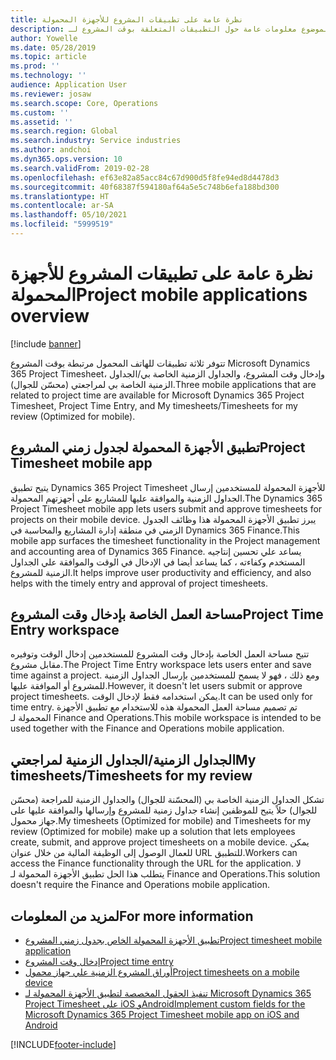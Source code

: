 ```yaml
---
title: نظرة عامة على تطبيقات المشروع للأجهزة المحمولة
description: يوفر هذا الموضوع معلومات عامة حول التطبيقات المتعلقة بوقت المشروع لـ Microsoft Dynamics 365 Project Timesheet، وإدخال وقت المشروع، والجداول الزمنية الخاصة بي/الجداول الزمنية الخاصة بي المتوفرة على جهاز محمول.
author: Yowelle
ms.date: 05/28/2019
ms.topic: article
ms.prod: ''
ms.technology: ''
audience: Application User
ms.reviewer: josaw
ms.search.scope: Core, Operations
ms.custom: ''
ms.assetid: ''
ms.search.region: Global
ms.search.industry: Service industries
ms.author: andchoi
ms.dyn365.ops.version: 10
ms.search.validFrom: 2019-02-28
ms.openlocfilehash: ef63e82a85acc84c67d900d5f8fe94ed8d4478d3
ms.sourcegitcommit: 40f68387f594180af64a5e5c748b6efa188bd300
ms.translationtype: HT
ms.contentlocale: ar-SA
ms.lasthandoff: 05/10/2021
ms.locfileid: "5999519"
---
```

# <a name="project-mobile-applications-overview"></a><span data-ttu-id="aecdc-103">نظرة عامة على تطبيقات المشروع للأجهزة المحمولة</span><span class="sxs-lookup"><span data-stu-id="aecdc-103">Project mobile applications overview</span></span>

[!include [banner](../includes/banner.md)]

<span data-ttu-id="aecdc-104">تتوفر ثلاثة تطبيقات للهاتف المحمول مرتبطة بوقت المشروع Microsoft Dynamics 365 Project Timesheet، وإدخال وقت المشروع، والجداول الزمنية الخاصة بي/الجداول الزمنية الخاصة بي لمراجعتي (محسّن للجوال).</span><span class="sxs-lookup"><span data-stu-id="aecdc-104">Three mobile applications that are related to project time are available for Microsoft Dynamics 365 Project Timesheet, Project Time Entry, and My timesheets/Timesheets for my review (Optimized for mobile).</span></span>

## <a name="project-timesheet-mobile-app"></a><span data-ttu-id="aecdc-105">تطبيق الأجهزة المحمولة لجدول زمني المشروع</span><span class="sxs-lookup"><span data-stu-id="aecdc-105">Project Timesheet mobile app</span></span>

<span data-ttu-id="aecdc-106">يتيح تطبيق Dynamics 365 Project Timesheet للأجهزة المحمولة للمستخدمين إرسال الجداول الزمنية والموافقة عليها للمشاريع على أجهزتهم المحمولة.</span><span class="sxs-lookup"><span data-stu-id="aecdc-106">The Dynamics 365 Project Timesheet mobile app lets users submit and approve timesheets for projects on their mobile device.</span></span> <span data-ttu-id="aecdc-107">يبرز تطبيق الأجهزة المحمولة هذا وظائف الجدول الزمني في منطقة إدارة المشاريع والمحاسبة في Dynamics 365 Finance.</span><span class="sxs-lookup"><span data-stu-id="aecdc-107">This mobile app surfaces the timesheet functionality in the Project management and accounting area of Dynamics 365 Finance.</span></span> <span data-ttu-id="aecdc-108">يساعد علي تحسين إنتاجيه المستخدم وكفاءته ، كما يساعد أيضا في الإدخال في الوقت والموافقة علي الجداول الزمنية للمشروع.</span><span class="sxs-lookup"><span data-stu-id="aecdc-108">It helps improve user productivity and efficiency, and also helps with the timely entry and approval of project timesheets.</span></span>

## <a name="project-time-entry-workspace"></a><span data-ttu-id="aecdc-109">مساحة العمل الخاصة بإدخال وقت المشروع</span><span class="sxs-lookup"><span data-stu-id="aecdc-109">Project Time Entry workspace</span></span>

<span data-ttu-id="aecdc-110">تتيح مساحة العمل الخاصة بإدخال وقت المشروع للمستخدمين إدخال الوقت وتوفيره مقابل مشروع.</span><span class="sxs-lookup"><span data-stu-id="aecdc-110">The Project Time Entry workspace lets users enter and save time against a project.</span></span> <span data-ttu-id="aecdc-111">ومع ذلك ، فهو لا يسمح للمستخدمين بإرسال الجداول الزمنية للمشروع أو الموافقة عليها.</span><span class="sxs-lookup"><span data-stu-id="aecdc-111">However, it doesn't let users submit or approve project timesheets.</span></span> <span data-ttu-id="aecdc-112">يمكن استخدامه فقط لإدخال الوقت.</span><span class="sxs-lookup"><span data-stu-id="aecdc-112">It can be used only for time entry.</span></span> <span data-ttu-id="aecdc-113">تم تصميم مساحة العمل المحمولة هذه للاستخدام مع تطبيق الأجهزة المحمولة لـ Finance and Operations.</span><span class="sxs-lookup"><span data-stu-id="aecdc-113">This mobile workspace is intended to be used together with the Finance and Operations mobile application.</span></span>

## <a name="my-timesheetstimesheets-for-my-review"></a><span data-ttu-id="aecdc-114">الجداول الزمنية/الجداول الزمنية لمراجعتي</span><span class="sxs-lookup"><span data-stu-id="aecdc-114">My timesheets/Timesheets for my review</span></span>

<span data-ttu-id="aecdc-115">تشكل الجداول الزمنية الخاصة بي (المحسّنة للجوال) والجداول الزمنية للمراجعة (محسّن للجوال) حلاً يتيح للموظفين إنشاء جداول زمنية للمشروع وإرسالها والموافقة عليها على جهاز محمول.</span><span class="sxs-lookup"><span data-stu-id="aecdc-115">My timesheets (Optimized for mobile) and Timesheets for my review (Optimized for mobile) make up a solution that lets employees create, submit, and approve project timesheets on a mobile device.</span></span> <span data-ttu-id="aecdc-116">يمكن للعمال الوصول إلى الوظيفة المالية من خلال عنوان URL للتطبيق.</span><span class="sxs-lookup"><span data-stu-id="aecdc-116">Workers can access the Finance functionality through the URL for the application.</span></span> <span data-ttu-id="aecdc-117">لا يتطلب هذا الحل تطبيق الأجهزة المحمولة لـ Finance and Operations.</span><span class="sxs-lookup"><span data-stu-id="aecdc-117">This solution doesn't require the Finance and Operations mobile application.</span></span>

## <a name="for-more-information"></a><span data-ttu-id="aecdc-118">لمزيد من المعلومات</span><span class="sxs-lookup"><span data-stu-id="aecdc-118">For more information</span></span>

- [<span data-ttu-id="aecdc-119">تطبيق الأجهزة المحمولة الخاص بجدول زمني المشروع</span><span class="sxs-lookup"><span data-stu-id="aecdc-119">Project timesheet mobile application</span></span>](project-timesheet.md)
- [<span data-ttu-id="aecdc-120">إدخال وقت المشروع</span><span class="sxs-lookup"><span data-stu-id="aecdc-120">Project time entry</span></span>]( project-time-entry-mobile-workspace.md)
- [<span data-ttu-id="aecdc-121">أوراق المشروع الزمنية علي جهاز محمول</span><span class="sxs-lookup"><span data-stu-id="aecdc-121">Project timesheets on a mobile device</span></span>](Mobile-timesheets.md)
- [<span data-ttu-id="aecdc-122">تنفيذ الحقول المخصصة لتطبيق الأجهزة المحمولة لـ Microsoft Dynamics 365 Project Timesheet على iOS وAndroid</span><span class="sxs-lookup"><span data-stu-id="aecdc-122">Implement custom fields for the Microsoft Dynamics 365 Project Timesheet mobile app on iOS and Android</span></span>](custom-fields-mobile.md)


[!INCLUDE[footer-include](../includes/footer-banner.md)]